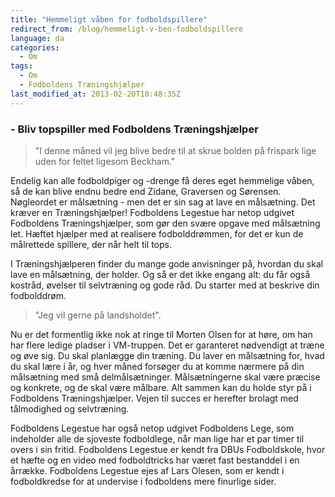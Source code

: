 ```yaml
---
title: "Hemmeligt våben for fodboldspillere"
redirect_from: /blog/hemmeligt-v-ben-fodboldspillere
language: da
categories:
  - Om
tags:
  - Om
  - Fodboldens Træningshjælper
last_modified_at: 2013-02-20T10:48:35Z
---
```


### - Bliv topspiller med Fodboldens Træningshjælper

> "I denne måned vil jeg blive bedre til at skrue bolden på frispark lige uden for feltet ligesom Beckham."

Endelig kan alle fodboldpiger og -drenge få deres eget hemmelige våben, så de kan blive endnu bedre end Zidane, Graversen og Sørensen. Nøgleordet er målsætning - men det er sin sag at lave en målsætning. Det kræver en Træningshjælper! Fodboldens Legestue har netop udgivet Fodboldens Træningshjælper, som gør den svære opgave med målsætning let. Hæftet hjælper med at realisere fodbolddrømmen, for det er kun de målrettede spillere, der når helt til tops.

I Træningshjælperen finder du mange gode anvisninger på, hvordan du skal lave en målsætning, der holder. Og så er det ikke engang alt: du får også kostråd, øvelser til selvtræning og gode råd. Du starter med at beskrive din fodbolddrøm.

> "Jeg vil gerne på landsholdet".

Nu er det formentlig ikke nok at ringe til Morten Olsen for at høre, om han har flere ledige pladser i VM-truppen. Det er garanteret nødvendigt at træne og øve sig. Du skal planlægge din træning. Du laver en målsætning for, hvad du skal lære i år, og hver måned forsøger du at komme nærmere på din målsætning med små delmålsætninger. Målsætningerne skal være præcise og konkrete, og de skal være målbare. Alt sammen kan du holde styr på i Fodboldens Træningshjælper. Vejen til succes er herefter brolagt med tålmodighed og selvtræning.

Fodboldens Legestue har også netop udgivet Fodboldens Lege, som indeholder alle de sjoveste fodboldlege, når man lige har et par timer til overs i sin fritid. Fodboldens Legestue er kendt fra DBUs Fodboldskole, hvor et hæfte og en video med fodboldtricks har været fast bestanddel i en årrække. Fodboldens Legestue ejes af Lars Olesen, som er kendt i fodboldkredse for at undervise i fodboldens mere finurlige sider.
